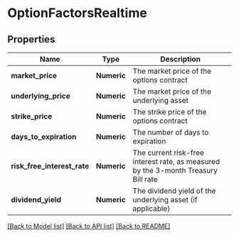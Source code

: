 # OptionFactorsRealtime

[//]: # (CLASS:IntrinioSDK::OptionFactorsRealtime)

[//]: # (KIND:object)

## Properties

[//]: # (START_DEFINITION)

Name | Type | Description
------------ | ------------- | -------------
**market_price** | **Numeric** | The market price of the options contract &nbsp;
**underlying_price** | **Numeric** | The market price of the underlying asset &nbsp;
**strike_price** | **Numeric** | The strike price of the options contract &nbsp;
**days_to_expiration** | **Numeric** | The number of days to expiration &nbsp;
**risk_free_interest_rate** | **Numeric** | The current risk-free interest rate, as measured by the 3-month Treasury Bill rate &nbsp;
**dividend_yield** | **Numeric** | The dividend yield of the underlying asset (if applicable) &nbsp;

[//]: # (END_DEFINITION)


[[Back to Model list]](../README.md#documentation-for-models) [[Back to API list]](../README.md#documentation-for-api-endpoints) [[Back to README]](../README.md)


